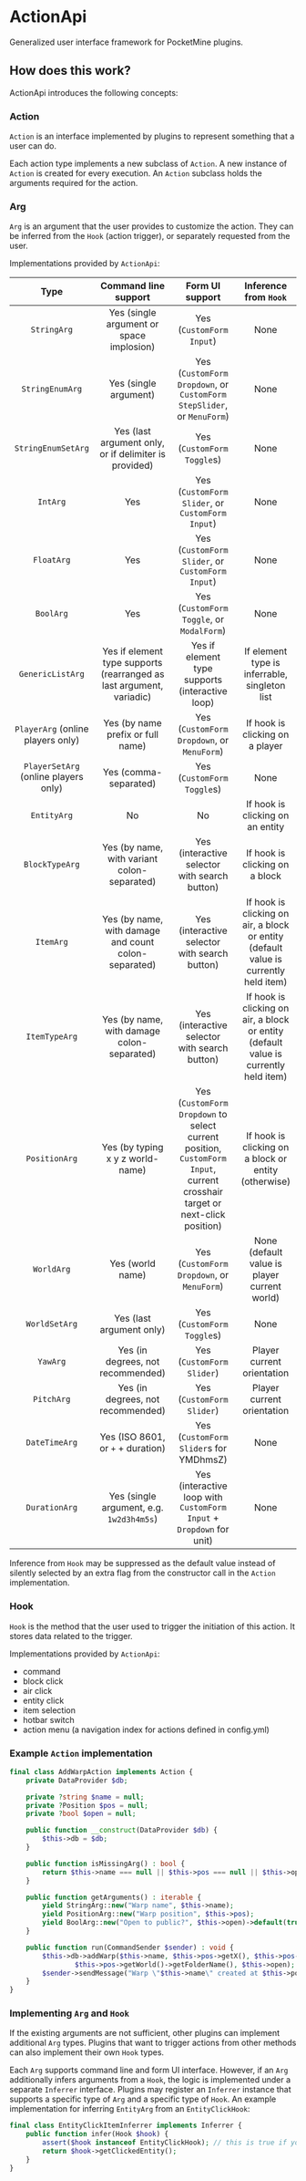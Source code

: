# ActionApi

Generalized user interface framework for PocketMine plugins.

## How does this work?
ActionApi introduces the following concepts:

### Action
`Action` is an interface implemented by plugins
to represent something that a user can do.

Each action type implements a new subclass of `Action`.
A new instance of `Action` is created for every execution.
An `Action` subclass holds the arguments required for the action.

### Arg
`Arg` is an argument that the user provides to customize the action.
They can be inferred from the `Hook` (action trigger),
or separately requested from the user.

Implementations provided by `ActionApi`:

| Type | Command line support | Form UI support | Inference from `Hook` |
| :---: | :---: | :---: | :---: |
| `StringArg` | Yes (single argument or space implosion) | Yes (`CustomForm` `Input`) | None |
| `StringEnumArg` | Yes (single argument) | Yes (`CustomForm` `Dropdown`, or `CustomForm` `StepSlider`, or `MenuForm`) | None |
| `StringEnumSetArg` | Yes (last argument only, or if delimiter is provided) | Yes (`CustomForm` `Toggle`s) | None |
| `IntArg` | Yes | Yes (`CustomForm` `Slider`, or `CustomForm` `Input`) | None |
| `FloatArg` | Yes | Yes (`CustomForm` `Slider`, or `CustomForm` `Input`) | None |
| `BoolArg` | Yes | Yes (`CustomForm` `Toggle`, or `ModalForm`) | None |
| `GenericListArg` | Yes if element type supports (rearranged as last argument, variadic) | Yes if element type supports (interactive loop) | If element type is inferrable, singleton list |
| `PlayerArg` (online players only) | Yes (by name prefix or full name) | Yes (`CustomForm` `Dropdown`, or `MenuForm`) | If hook is clicking on a player |
| `PlayerSetArg` (online players only) | Yes (comma-separated) | Yes (`CustomForm` `Toggle`s) | None |
| `EntityArg` | No | No | If hook is clicking on an entity |
| `BlockTypeArg` | Yes (by name, with variant colon-separated) | Yes (interactive selector with search button) | If hook is clicking on a block |
| `ItemArg` | Yes (by name, with damage and count colon-separated) | Yes (interactive selector with search button) | If hook is clicking on air, a block or entity (default value is currently held item) |
| `ItemTypeArg` | Yes (by name, with damage colon-separated) | Yes (interactive selector with search button) | If hook is clicking on air, a block or entity (default value is currently held item) |
| `PositionArg` | Yes (by typing x y z world-name) | Yes (`CustomForm` `Dropdown` to select current position, `CustomForm` `Input`, current crosshair target or next-click position) | If hook is clicking on a block or entity (otherwise) |
| `WorldArg` | Yes (world name) | Yes (`CustomForm` `Dropdown`, or `MenuForm`) | None (default value is player current world) |
| `WorldSetArg` | Yes (last argument only) | Yes (`CustomForm` `Toggle`s) | None |
| `YawArg` | Yes (in degrees, not recommended) | Yes (`CustomForm` `Slider`) | Player current orientation |
| `PitchArg` | Yes (in degrees, not recommended) | Yes (`CustomForm` `Slider`) | Player current orientation |
| `DateTimeArg` | Yes (ISO 8601, or `+` + duration) | Yes (`CustomForm` `Slider`s for YMDhmsZ) | None |
| `DurationArg` | Yes (single argument, e.g. `1w2d3h4m5s`) | Yes (interactive loop with `CustomForm` `Input` + `Dropdown` for unit) | None |

Inference from `Hook` may be suppressed as the default value instead of silently selected
by an extra flag from the constructor call in the `Action` implementation.

### Hook
`Hook` is the method that the user used to trigger the initiation of this action.
It stores data related to the trigger.

Implementations provided by `ActionApi`:

- command
- block click
- air click
- entity click
- item selection
- hotbar switch
- action menu (a navigation index for actions defined in config.yml)

### Example `Action` implementation
```php
final class AddWarpAction implements Action {
	private DataProvider $db;

	private ?string $name = null;
	private ?Position $pos = null;
	private ?bool $open = null;

	public function __construct(DataProvider $db) {
		$this->db = $db;
	}

	public function isMissingArg() : bool {
		return $this->name === null || $this->pos === null || $this->open === null;
	}

	public function getArguments() : iterable {
		yield StringArg::new("Warp name", $this->name);
		yield PositionArg::new("Warp position", $this->pos);
		yield BoolArg::new("Open to public?", $this->open)->default(true);
	}

	public function run(CommandSender $sender) : void {
		$this->db->addWarp($this->name, $this->pos->getX(), $this->pos->getY(), $this->pos->getZ(),
				$this->pos->getWorld()->getFolderName(), $this->open);
		$sender->sendMessage("Warp \"$this->name\" created at $this->pos");
	}
}
```

### Implementing `Arg` and `Hook`
If the existing arguments are not sufficient, other plugins can implement additional `Arg` types.
Plugins that want to trigger actions from other methods can also implement their own `Hook` types.

Each `Arg` supports command line and form UI interface.
However, if an `Arg` additionally infers arguments from a `Hook`,
the logic is implemented under a separate `Inferrer` interface.
Plugins may register an `Inferrer` instance that supports a specific type of `Arg` and a specific type of `Hook`.
An example implementation for inferring `EntityArg` from an `EntityClickHook`:

```php
final class EntityClickItemInferrer implements Inferrer {
	public function infer(Hook $hook) {
		assert($hook instanceof EntityClickHook); // this is true if you registered the inferrer for the correct class
		return $hook->getClickedEntity();
	}
}
```
